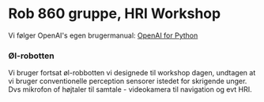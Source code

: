 # Rob 860 gruppe, HRI Workshop
Vi følger OpenAI's egen brugermanual: [OpenAI for Python](https://github.com/openai/openai-python?tab=readme-ov-file)


### Øl-robotten
Vi bruger fortsat øl-robbotten vi designede til workshop dagen, undtagen at vi bruger conventionelle perception 
sensorer istedet for skrigende unger. Dvs mikrofon of højtaler til samtale - videokamera til navigation og evt HRI.
